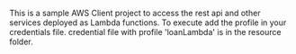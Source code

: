 This is a sample AWS Client project to access the rest api and other services deployed as Lambda functions.
To execute add the profile in your credentials file. credential file with profile 'loanLambda' is in the resource folder.